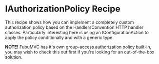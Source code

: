 
IAuthorizationPolicy Recipe
==
This recipe shows how you can implement a completely custom authorization policy based on the HandlersConvention HTTP handler classes. Particularly interesting here is using an IConfigurationAction to apply the policy conditionally and with a generic type.

**NOTE!**
FubuMVC has it's own group-access authorization policy built-in, you may wish to check this out first if you're looking for an out-of-the-box solution.